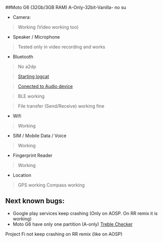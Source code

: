 ##Moto G6 (32Gb/3GB RAM)
A-Only-32bit-Vanilla- no su

* Camera:
> Working (Video working too)

* Speaker / Microphone
> Tested only in video recording and works

* Bluetooth
> No a2dp

> [Starting logcat](https://drive.google.com/file/d/14670xlnk_AnnGuCTZWC7utubEnHPZZJy/view?usp=sharing)

> [Conected to Audio device](https://drive.google.com/file/d/1rDyn5r_xmUQFYklTfw0d7x8zyyqL1gyF/view?usp=sharing)

> BLE working

> File transfer (Send/Receive) working fine

* Wifi
> Working

* SIM / Mobile Data / Voice
> Working

* Fingerprint Reader
> Working

* Location
> GPS working
> Compass working

## Next known bugs:
* Google play services keep crashing (Only on AOSP. On RR remix it is working)
* Moto G6 have only one partition (A-only)
[Treble Checker](https://drive.google.com/open?id=1nO3aStuZ7dY03Vdxkn2y6f1t5FO5cAfg)

Project Fi not keep crashing on RR remix (like on AOSP)
